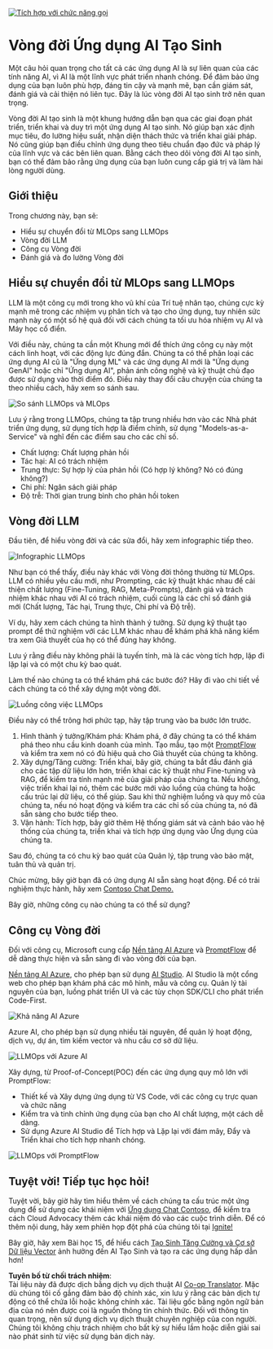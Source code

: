 <!--
CO_OP_TRANSLATOR_METADATA:
{
  "original_hash": "27a5347a5022d5ef0a72ab029b03526a",
  "translation_date": "2025-05-19T23:31:19+00:00",
  "source_file": "14-the-generative-ai-application-lifecycle/README.md",
  "language_code": "vi"
}
-->
[![Tích hợp với chức năng gọi](../../../translated_images/14-lesson-banner.0b85d0b37979269e80a18bb1e758e1ccca0a2195b426a0af666c8ad14aee60b0.vi.png)](https://aka.ms/gen-ai-lesson14-gh?WT.mc_id=academic-105485-koreyst)

# Vòng đời Ứng dụng AI Tạo Sinh

Một câu hỏi quan trọng cho tất cả các ứng dụng AI là sự liên quan của các tính năng AI, vì AI là một lĩnh vực phát triển nhanh chóng. Để đảm bảo ứng dụng của bạn luôn phù hợp, đáng tin cậy và mạnh mẽ, bạn cần giám sát, đánh giá và cải thiện nó liên tục. Đây là lúc vòng đời AI tạo sinh trở nên quan trọng.

Vòng đời AI tạo sinh là một khung hướng dẫn bạn qua các giai đoạn phát triển, triển khai và duy trì một ứng dụng AI tạo sinh. Nó giúp bạn xác định mục tiêu, đo lường hiệu suất, nhận diện thách thức và triển khai giải pháp. Nó cũng giúp bạn điều chỉnh ứng dụng theo tiêu chuẩn đạo đức và pháp lý của lĩnh vực và các bên liên quan. Bằng cách theo dõi vòng đời AI tạo sinh, bạn có thể đảm bảo rằng ứng dụng của bạn luôn cung cấp giá trị và làm hài lòng người dùng.

## Giới thiệu

Trong chương này, bạn sẽ:

- Hiểu sự chuyển đổi từ MLOps sang LLMOps
- Vòng đời LLM
- Công cụ Vòng đời
- Đánh giá và đo lường Vòng đời

## Hiểu sự chuyển đổi từ MLOps sang LLMOps

LLM là một công cụ mới trong kho vũ khí của Trí tuệ nhân tạo, chúng cực kỳ mạnh mẽ trong các nhiệm vụ phân tích và tạo cho ứng dụng, tuy nhiên sức mạnh này có một số hệ quả đối với cách chúng ta tối ưu hóa nhiệm vụ AI và Máy học cổ điển.

Với điều này, chúng ta cần một Khung mới để thích ứng công cụ này một cách linh hoạt, với các động lực đúng đắn. Chúng ta có thể phân loại các ứng dụng AI cũ là "Ứng dụng ML" và các ứng dụng AI mới là "Ứng dụng GenAI" hoặc chỉ "Ứng dụng AI", phản ánh công nghệ và kỹ thuật chủ đạo được sử dụng vào thời điểm đó. Điều này thay đổi câu chuyện của chúng ta theo nhiều cách, hãy xem so sánh sau.

![So sánh LLMOps và MLOps](../../../translated_images/01-llmops-shift.82d7bf6eb2d98a01e35f234df654e9aa4ebec89792f274695a5da8dc3f388084.vi.png)

Lưu ý rằng trong LLMOps, chúng ta tập trung nhiều hơn vào các Nhà phát triển ứng dụng, sử dụng tích hợp là điểm chính, sử dụng "Models-as-a-Service" và nghĩ đến các điểm sau cho các chỉ số.

- Chất lượng: Chất lượng phản hồi
- Tác hại: AI có trách nhiệm
- Trung thực: Sự hợp lý của phản hồi (Có hợp lý không? Nó có đúng không?)
- Chi phí: Ngân sách giải pháp
- Độ trễ: Thời gian trung bình cho phản hồi token

## Vòng đời LLM

Đầu tiên, để hiểu vòng đời và các sửa đổi, hãy xem infographic tiếp theo.

![Infographic LLMOps](../../../translated_images/02-llmops.287de964b5ce9577678b7f053efb3a3c92adf0852c882c5bae94c11b7563e4db.vi.png)

Như bạn có thể thấy, điều này khác với Vòng đời thông thường từ MLOps. LLM có nhiều yêu cầu mới, như Prompting, các kỹ thuật khác nhau để cải thiện chất lượng (Fine-Tuning, RAG, Meta-Prompts), đánh giá và trách nhiệm khác nhau với AI có trách nhiệm, cuối cùng là các chỉ số đánh giá mới (Chất lượng, Tác hại, Trung thực, Chi phí và Độ trễ).

Ví dụ, hãy xem cách chúng ta hình thành ý tưởng. Sử dụng kỹ thuật tạo prompt để thử nghiệm với các LLM khác nhau để khám phá khả năng kiểm tra xem Giả thuyết của họ có thể đúng hay không.

Lưu ý rằng điều này không phải là tuyến tính, mà là các vòng tích hợp, lặp đi lặp lại và có một chu kỳ bao quát.

Làm thế nào chúng ta có thể khám phá các bước đó? Hãy đi vào chi tiết về cách chúng ta có thể xây dựng một vòng đời.

![Luồng công việc LLMOps](../../../translated_images/03-llm-stage-flows.f3b87c210c1fe37084a7b7408877ff1688e2dc565694789820ec259e76d4ed05.vi.png)

Điều này có thể trông hơi phức tạp, hãy tập trung vào ba bước lớn trước.

1. Hình thành ý tưởng/Khám phá: Khám phá, ở đây chúng ta có thể khám phá theo nhu cầu kinh doanh của mình. Tạo mẫu, tạo một [PromptFlow](https://microsoft.github.io/promptflow/index.html?WT.mc_id=academic-105485-koreyst) và kiểm tra xem nó có đủ hiệu quả cho Giả thuyết của chúng ta không.
2. Xây dựng/Tăng cường: Triển khai, bây giờ, chúng ta bắt đầu đánh giá cho các tập dữ liệu lớn hơn, triển khai các kỹ thuật như Fine-tuning và RAG, để kiểm tra tính mạnh mẽ của giải pháp của chúng ta. Nếu không, việc triển khai lại nó, thêm các bước mới vào luồng của chúng ta hoặc cấu trúc lại dữ liệu, có thể giúp. Sau khi thử nghiệm luồng và quy mô của chúng ta, nếu nó hoạt động và kiểm tra các chỉ số của chúng ta, nó đã sẵn sàng cho bước tiếp theo.
3. Vận hành: Tích hợp, bây giờ thêm Hệ thống giám sát và cảnh báo vào hệ thống của chúng ta, triển khai và tích hợp ứng dụng vào Ứng dụng của chúng ta.

Sau đó, chúng ta có chu kỳ bao quát của Quản lý, tập trung vào bảo mật, tuân thủ và quản trị.

Chúc mừng, bây giờ bạn đã có ứng dụng AI sẵn sàng hoạt động. Để có trải nghiệm thực hành, hãy xem [Contoso Chat Demo.](https://nitya.github.io/contoso-chat/?WT.mc_id=academic-105485-koreys)

Bây giờ, những công cụ nào chúng ta có thể sử dụng?

## Công cụ Vòng đời

Đối với công cụ, Microsoft cung cấp [Nền tảng AI Azure](https://azure.microsoft.com/solutions/ai/?WT.mc_id=academic-105485-koreys) và [PromptFlow](https://microsoft.github.io/promptflow/index.html?WT.mc_id=academic-105485-koreyst) để dễ dàng thực hiện và sẵn sàng đi vào vòng đời của bạn.

[Nền tảng AI Azure](https://azure.microsoft.com/solutions/ai/?WT.mc_id=academic-105485-koreys), cho phép bạn sử dụng [AI Studio](https://ai.azure.com/?WT.mc_id=academic-105485-koreys). AI Studio là một cổng web cho phép bạn khám phá các mô hình, mẫu và công cụ. Quản lý tài nguyên của bạn, luồng phát triển UI và các tùy chọn SDK/CLI cho phát triển Code-First.

![Khả năng AI Azure](../../../translated_images/04-azure-ai-platform.bf903e8cdf00f73896d804bd8e6bea62f5280498c998271bd5629c1efa8b466f.vi.png)

Azure AI, cho phép bạn sử dụng nhiều tài nguyên, để quản lý hoạt động, dịch vụ, dự án, tìm kiếm vector và nhu cầu cơ sở dữ liệu.

![LLMOps với Azure AI](../../../translated_images/05-llm-azure-ai-prompt.dc29c0d74b1dd939f7c6cbf28b1fee54b9a846ba04d4068c40134e2627cb7232.vi.png)

Xây dựng, từ Proof-of-Concept(POC) đến các ứng dụng quy mô lớn với PromptFlow:

- Thiết kế và Xây dựng ứng dụng từ VS Code, với các công cụ trực quan và chức năng
- Kiểm tra và tinh chỉnh ứng dụng của bạn cho AI chất lượng, một cách dễ dàng.
- Sử dụng Azure AI Studio để Tích hợp và Lặp lại với đám mây, Đẩy và Triển khai cho tích hợp nhanh chóng.

![LLMOps với PromptFlow](../../../translated_images/06-llm-promptflow.8f0a6fcbea793a042a3db89ca1db1aa8fd540526958c97b5e894748fb4a87edd.vi.png)

## Tuyệt vời! Tiếp tục học hỏi!

Tuyệt vời, bây giờ hãy tìm hiểu thêm về cách chúng ta cấu trúc một ứng dụng để sử dụng các khái niệm với [Ứng dụng Chat Contoso](https://nitya.github.io/contoso-chat/?WT.mc_id=academic-105485-koreyst), để kiểm tra cách Cloud Advocacy thêm các khái niệm đó vào các cuộc trình diễn. Để có thêm nội dung, hãy xem phiên họp đột phá của chúng tôi tại [Ignite!](https://www.youtube.com/watch?v=DdOylyrTOWg)

Bây giờ, hãy xem Bài học 15, để hiểu cách [Tạo Sinh Tăng Cường và Cơ sở Dữ liệu Vector](../15-rag-and-vector-databases/README.md?WT.mc_id=academic-105485-koreyst) ảnh hưởng đến AI Tạo Sinh và tạo ra các ứng dụng hấp dẫn hơn!

**Tuyên bố từ chối trách nhiệm**:  
Tài liệu này đã được dịch bằng dịch vụ dịch thuật AI [Co-op Translator](https://github.com/Azure/co-op-translator). Mặc dù chúng tôi cố gắng đảm bảo độ chính xác, xin lưu ý rằng các bản dịch tự động có thể chứa lỗi hoặc không chính xác. Tài liệu gốc bằng ngôn ngữ bản địa của nó nên được coi là nguồn thông tin chính thức. Đối với thông tin quan trọng, nên sử dụng dịch vụ dịch thuật chuyên nghiệp của con người. Chúng tôi không chịu trách nhiệm cho bất kỳ sự hiểu lầm hoặc diễn giải sai nào phát sinh từ việc sử dụng bản dịch này.